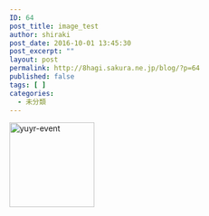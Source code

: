 ```yaml
---
ID: 64
post_title: image_test
author: shiraki
post_date: 2016-10-01 13:45:30
post_excerpt: ""
layout: post
permalink: http://8hagi.sakura.ne.jp/blog/?p=64
published: false
tags: [ ]
categories:
  - 未分類
---
```

<a href="http://8hagi.sakura.ne.jp/blog/wp-content/uploads/2016/10/yuyr-event.jpg"><img class="alignnone size-thumbnail wp-image-63" src="http://8hagi.sakura.ne.jp/blog/wp-content/uploads/2016/10/yuyr-event-150x150.jpg" alt="yuyr-event" width="150" height="150" /></a>